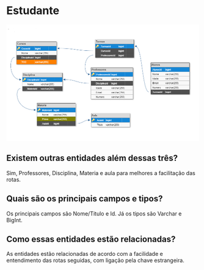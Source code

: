 # Estudante

![dbImage](https://github.com/rodrigokcarlos/Estudante/blob/main/escola.png?raw=true)


## Existem outras entidades além dessas três?

Sim, Professores, Disciplina, Materia e aula para melhores a facilitação das rotas.


## Quais são os principais campos e tipos?

Os principais campos são Nome/Titulo e Id. Já os tipos são Varchar e BigInt.


## Como essas entidades estão relacionadas?

As entidades estão relacionadas de acordo com a facilidade e entendimento das rotas seguidas, com ligação pela chave estrangeira.
